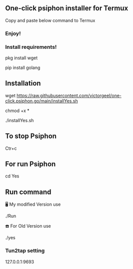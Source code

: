 ## One-click psiphon installer for Termux

Copy and paste below command to Termux

### Enjoy!

### Install requirements!

pkg install wget


pip install golang

## Installation 

wget https://raw.githubusercontent.com/victorgeel/one-click.psiphon.go/main/installYes.sh

chmod +x *

./installYes.sh

## To stop Psiphon 

Ctr+c

## For run Psiphon

cd Yes

## Run command 

🖥️ My modified Version use

./Run

☎️ For Old Version use

./yes

### Tun2tap setting

127.0.0.1:9693





